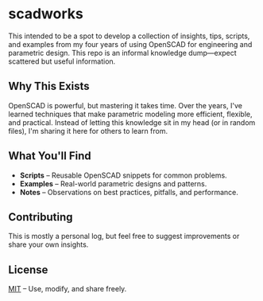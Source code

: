# scadworks

This intended to be a spot to develop a collection of insights, tips, scripts, and examples from my four years of using OpenSCAD for engineering and parametric design. This repo is an informal knowledge dump—expect scattered but useful information.

## Why This Exists

OpenSCAD is powerful, but mastering it takes time. Over the years, I've learned techniques that make parametric modeling more efficient, flexible, and practical. Instead of letting this knowledge sit in my head (or in random files), I'm sharing it here for others to learn from.

## What You'll Find

- **Scripts** – Reusable OpenSCAD snippets for common problems.
- **Examples** – Real-world parametric designs and patterns.
- **Notes** – Observations on best practices, pitfalls, and performance.

## Contributing

This is mostly a personal log, but feel free to suggest improvements or share your own insights.

## License

[MIT](./LICENSE) – Use, modify, and share freely.
